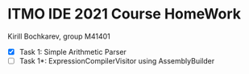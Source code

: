 # ITMO IDE 2021 Course HomeWork

Kirill Bochkarev, group M41401
- [X] Task 1: Simple Arithmetic Parser
- [ ] Task 1*: ExpressionCompilerVisitor using AssemblyBuilder